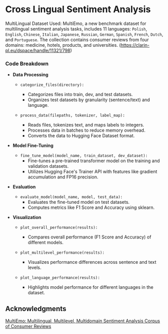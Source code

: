 # Cross Lingual Sentiment Analysis

MultiLingual Dataset Used: MultiEmo, a new benchmark dataset for multilingual sentiment analysis tasks, includes 11 languages: `Polish`, `English`, `Chinese`, `Italian`, `Japanese`, `Russian`, `German`, `Spanish`, `French`, `Dutch`, and `Portuguese`. The collection contains consumer reviews from four domains: medicine, hotels, products, and universities.
(https://clarin-pl.eu/dspace/handle/11321/798)

### Code Breakdown

- **Data Processing**  
  - `categorize_files(directory):`
    - Categorizes files into train, dev, and test datasets.
    - Organizes test datasets by granularity (sentence/text) and language.

  - `process_data(filepaths, tokenizer, label_map):`
    - Reads files, tokenizes text, and maps labels to integers.
    - Processes data in batches to reduce memory overhead.
    - Converts the data to Hugging Face Dataset format.

- **Model Fine-Tuning**  
  - `fine_tune_model(model_name, train_dataset, dev_dataset):`
    - Fine-tunes a pre-trained transformer model on the training and validation datasets.
    - Utilizes Hugging Face's Trainer API with features like gradient accumulation and FP16 precision.

- **Evaluation**  
  - `evaluate_model(model_name, model, test_data):`
    - Evaluates the fine-tuned model on test datasets.
    - Computes metrics like F1 Score and Accuracy using sklearn.

- **Visualization**  
  - `plot_overall_performance(results):`
    - Compares overall performance (F1 Score and Accuracy) of different models.

  - `plot_multilevel_performance(results):`
    - Visualizes performance differences across sentence and text levels.

  - `plot_language_performance(results):`
    - Highlights model performance for different languages in the dataset.

## Acknowledgments
[MultiEmo: Multilingual, Multilevel, Multidomain Sentiment Analysis Corpus of Consumer Reviews](https://github.com/CLARIN-PL/multiemo)
